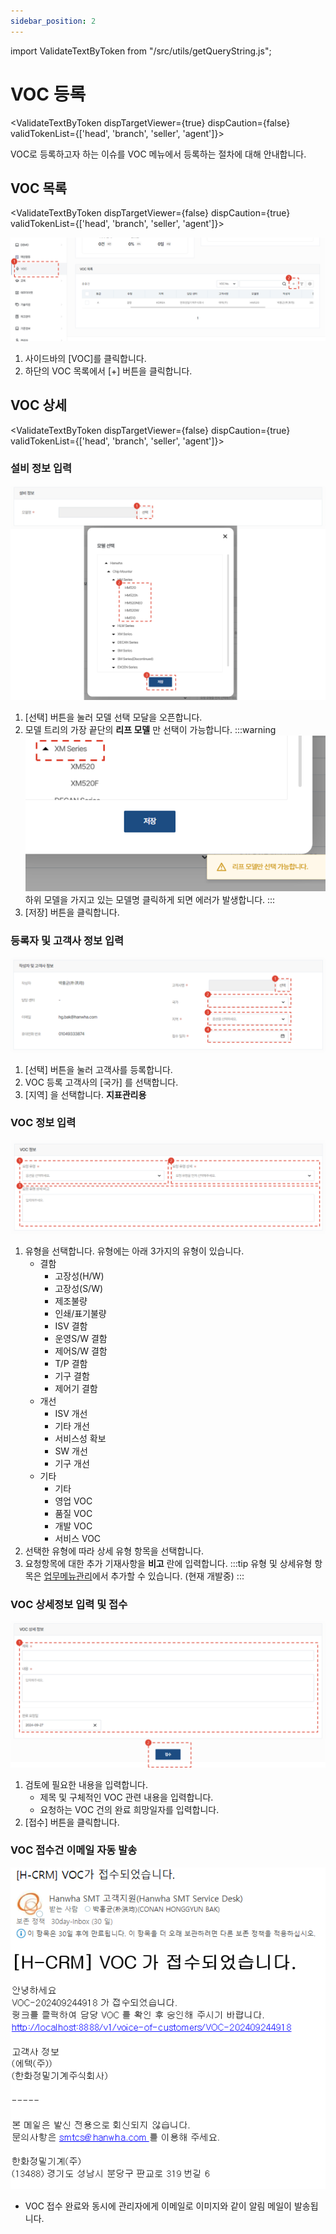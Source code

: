 ```yaml
---
sidebar_position: 2
---
```


import ValidateTextByToken from "/src/utils/getQueryString.js";

# VOC 등록

<ValidateTextByToken dispTargetViewer={true} dispCaution={false} validTokenList={['head', 'branch', 'seller', 'agent']}>

VOC로 등록하고자 하는 이슈를 VOC 메뉴에서 등록하는 절차에 대해 안내합니다.

</ValidateTextByToken>

## VOC 목록

<ValidateTextByToken dispTargetViewer={false} dispCaution={true} validTokenList={['head', 'branch', 'seller', 'agent']}>

![001](./img/001.png)

1. 사이드바의 [VOC]를 클릭합니다.
2. 하단의 VOC 목록에서 [+] 버튼을 클릭합니다.

</ValidateTextByToken>

## VOC 상세

<ValidateTextByToken dispTargetViewer={false} dispCaution={true} validTokenList={['head', 'branch', 'seller', 'agent']}>

### 설비 정보 입력

![002](./img/002.png)

1. [선택] 버튼을 눌러 모델 선택 모달을 오픈합니다.
1. 모델 트리의 가장 끝단의 **리프 모델** 만 선택이 가능합니다.
    :::warning
    ![003](./img/003.png) <br />
    하위 모델을 가지고 있는 모델명 클릭하게 되면 에러가 발생합니다.
    :::
1. [저장] 버튼을 클릭합니다.

### 등록자 및 고객사 정보 입력

![004](./img/004.png) 

1. [선택] 버튼을 눌러 고객사를 등록합니다.
1. VOC 등록 고객사의 [국가] 를 선택합니다.
1. [지역] 을 선택합니다. **지표관리용**

### VOC 정보 입력

![005](./img/005.png) 

1. 유형을 선택합니다. 유형에는 아래 3가지의 유형이 있습니다.
    - 결함
        - 고장성(H/W)
        - 고장성(S/W)
        - 제조불량
        - 인쇄/표기불량
        - ISV 결함
        - 운영S/W 결함
        - 제어S/W 결함
        - T/P 결함
        - 기구 결함
        - 제어기 결함
    - 개선
        - ISV 개선
        - 기타 개선
        - 서비스성 확보
        - SW 개선
        - 기구 개선
    - 기타
        - 기타
        - 영업 VOC
        - 품질 VOC
        - 개발 VOC
        - 서비스 VOC
1. 선택한 유형에 따라 상세 유형 항목을 선택합니다.
1. 요청항목에 대한 추가 기재사항을 **비고** 란에 입력합니다.
:::tip
유형 및 상세유형 항목은 [업무메뉴관리](../tutorial-12-system-management/01-task-manage.md)에서 추가할 수 있습니다. (현재 개발중)
:::

### VOC 상세정보 입력 및 접수

![006](./img/006.png) 

1. 검토에 필요한 내용을 입력합니다.
    - 제목 및 구체적인 VOC 관련 내용을 입력합니다.
    - 요청하는 VOC 건의 완료 희망일자를 입력합니다.
1. [접수] 버튼을 클릭합니다.

### VOC 접수건 이메일 자동 발송

![007](./img/007.png) 

- VOC 접수 완료와 동시에 관리자에게 이메일로 이미지와 같이 알림 메일이 발송됩니다.

</ValidateTextByToken>